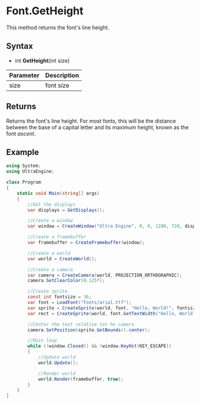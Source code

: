 # Font.GetHeight

This method returns the font's line height.

## Syntax

- int **GetHeight**(int size)

| Parameter | Description |
|---|---|
| size | font size |

## Returns

Returns the font's line height. For most fonts, this will be the distance between the base of a capital letter and its maximum height, known as the font *ascent*.

## Example

```csharp
using System;
using UltraEngine;

class Program
{
    static void Main(string[] args)
    {
        //Get the displays
        var displays = GetDisplays();

        //Create a window
        var window = CreateWindow("Ultra Engine", 0, 0, 1280, 720, displays[0], WINDOW_TITLEBAR | WINDOW_CENTER);

        //Create a framebuffer
        var framebuffer = CreateFramebuffer(window);

        //Create a world
        var world = CreateWorld();

        //Create a camera
        var camera = CreateCamera(world, PROJECTION_ORTHOGRAPHIC);
        camera.SetClearColor(0.125f);

        //Create sprite
        const int fontsize = 36;
        var font = LoadFont("Fonts/arial.ttf");
        var sprite = CreateSprite(world, font, "Hello, World!", fontsize);
        var rect = CreateSprite(world, font.GetTextWidth("Hello, World!", fontsize), font.GetHeight(fontsize), true);

        //Center the text relative tot he camera
        camera.SetPosition(sprite.GetBounds().center);

        //Main loop
        while (!window.Closed() && !window.KeyHit(KEY_ESCAPE))
        {
            //Update world
            world.Update();

            //Render world
            world.Render(framebuffer, true);
        }
    }
}
```